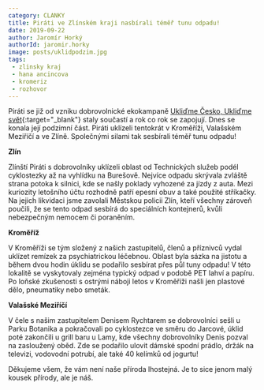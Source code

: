 ```yaml
---
category: CLANKY
title: Piráti ve Zlínském kraji nasbírali téměř tunu odpadu!
date: 2019-09-22
author: Jaromír Horký
authorId: jaromir.horky
image: posts/uklidpodzim.jpg 
tags: 
 - zlinsky kraj
 - hana ancincova
 - kromeriz
 - rozhovor
---
```


Piráti se již od vzniku dobrovolnické ekokampaně [Ukliďme Česko, Ukliďme svět](https://www.uklidmecesko.cz/){:target="_blank"} staly součastí a rok co rok se zapojují. Dnes se konala její podzimní část. Piráti uklízeli tentokrát v Kroměříži, Valašském Meziříčí a ve Zlíně. Společnými silami tak sesbírali téměř tunu odpadu!

**Zlín**

Zlínští Piráti s dobrovolníky uklízeli oblast od Technických služeb podél cyklostezky až na vyhlídku na Burešově. Nejvíce odpadu skrývala zvláště strana potoka k silnici, kde se našly poklady vyhozené za jízdy z auta. Mezi kuriozity letošního účtu rozhodně patří epesní obuv a také použité stříkačky. Na jejich likvidaci jsme zavolali Městskou policii Zlín, kteří všechny zároveň poučili, že se tento odpad sesbírá do speciálních kontejnerů, kvůli nebezpečným nemocem či poraněním.

**Kroměříž**

V Kroměříži se tým složený z našich zastupitelů, členů a příznivců vydal uklízet remízek za psychiatrickou léčebnou. Oblast byla sázka na jistotu a během dvou hodin úklidu se podařilo sesbírat přes půl tuny odpadu! V této lokalitě se vyskytovaly zejména typický odpad v podobě PET lahví a papíru. Po loňské zkušenosti s ostrými náboji letos v Kroměříži našli jen plastové dělo, pneumatiky nebo smeták.

**Valašské Meziříčí**

V čele s našim zastupitelem Denisem Rychtarem se dobrovolníci sešli u Parku Botanika a pokračovali po cyklostezce ve směru do Jarcové, úklid poté zakončili u grill baru u Lamy, kde všechny dobrovolníky Denis pozval na zasloužený oběd. Zde se podařilo ulovit dámské spodní prádlo, držák na televizi, vodovodní potrubí, ale také 40 kelímků od jogurtu!

Děkujeme všem, že vám není naše příroda lhostejná. Je to sice jenom malý kousek přírody, ale je náš.
